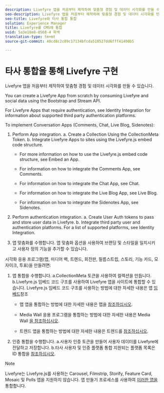```yaml
---
description: Livefyre 앱을 처음부터 제작하여 맞춤형 경험 및 데이터 시각화를 만들 수 있습니다.
seo-description: Livefyre 앱을 처음부터 제작하여 맞춤형 경험 및 데이터 시각화를 만들 수 있습니다.
seo-title: Livefyre와 타사 통합 통합
solution: Experience Manager
title: Livefyre를 CMS에 통합
uuid: 5a3e18e8-8568-4 파섹
translation-type: tm+mt
source-git-commit: 40cd8c2c89c17134bfcda510527dd6fff41400b5

---
```



# 타사 통합을 통해 Livefyre 구현

Livefyre 앱을 처음부터 제작하여 맞춤형 경험 및 데이터 시각화를 만들 수 있습니다.

You can create a Livefyre App from scratch by consuming Livefyre and social data using the Bootstrap and Stream API.

For Livefyre Apps that require authentication, see Identity Integration for information about supported third party authentication platforms.

To implement Conversation Apps (Comments, Chat, Live Blog, Sidenotes):

1. Perform App integration.
a. Create a Collection Using the CollectionMeta Token.
b. Integrate Livefyre Apps to sites using the Livefyre.js embed code structure.

   * For more information on how to use the Livefyre.js embed code structure, see Embed an App.[](/help/implementation/c-getting-started/c-implementation-process/c-using-livefyre.js-to-create-customize-and-use-apps-on-your-site.md)

   * For information on how to integrate the Comments App, see Comments.[](/help/using/c-about-apps/c-comments/c-comments.md)

   * For information on how to integrate the Chat App, see Chat.[](/help/using/c-about-apps/c-chat-app/c-chat-app.md)

   * For information on how to integrate the Live Blog App, see Live Blog.[](/help/using/c-about-apps/c-liveblog-app/c-liveblog-app.md)

   * For information on how to integrate the Sidenotes App, see Sidenotes.[](/help/using/c-about-apps/c-sidenotes-app/c-sidenotes-app.md)

1. Perform authentication integration.
a. Create User Auth tokens to pass and store user data in Livefyre.
b. Integrate third party user and authentication platforms. For a list of supported platforms, see Identity Integration.[](/help/implementation/t-about-identity-integration/t-about-identity-integration.md)

1. 앱 맞춤화를 수행합니다. 앱 맞춤화 옵션을 사용하여 브랜딩 및 스타일을 일치시키고 사용자 정의 기능을 추가할 수 있습니다.

시각화 응용 프로그램(맵, 미디어 벽, 트렌드, 회전판, 필름스트립, 스토리, 기능 카드, 모자이크, 투표)을 만들려면:

1. 앱 통합을 수행합니다.
a.CollectionMeta 토큰을 사용하여 컬렉션을 만듭니다.
b.Livefyre.js 임베드 코드 구조를 사용하여 Livefyre 앱을 사이트에 통합할 수 있습니다. Livefyre.js 임베드 코드 구조를 사용하는 방법에 대한 자세한 내용은 앱 [임베드](/help/implementation/c-getting-started/c-implementation-process/c-using-livefyre.js-to-create-customize-and-use-apps-on-your-site.md)참조

   * 맵 앱을 통합하는 방법에 대한 자세한 내용은 맵을 [참조하십시오](/help/using/c-about-apps/c-map-app/c-map-app.md).

   * Media Wall 응용 프로그램을 통합하는 방법에 대한 자세한 내용은 Media Wall [을 참조하십시오](/help/using/c-about-apps/c-media-wall-app/c-media-wall-app.md).

   * 트렌드 앱을 통합하는 방법에 대한 자세한 내용은 트렌드를 [참조하십시오](/help/using/c-about-apps/c-trending-app/c-trending-app.md).

1. 인증 통합을 수행합니다.
a.사용자 인증 토큰을 만들어 사용자 데이터를 Livefyre에 전달하고 저장합니다.
b.타사 사용자 및 인증 플랫폼 통합 지원되는 플랫폼 목록은 ID 통합을 [참조하십시오](/help/implementation/t-about-identity-integration/t-about-identity-integration.md).

>[!NOTE]
>
>Livefyre는 Livefyre.js를 사용하는 Carousel, Filmstrip, Storify, Feature Card, Mosaic 및 Polls 앱을 지원하지 않습니다.
앱 만들기 프로세스를 사용하여 [이러한 앱을](/help/using/c-about-apps/c-create-an-app.md) 통합합니다.